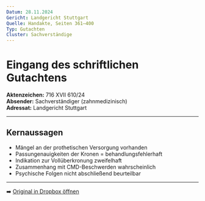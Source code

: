 ```yaml
---
Datum: 28.11.2024
Gericht: Landgericht Stuttgart
Quelle: Handakte, Seiten 361–400
Typ: Gutachten
Cluster: Sachverständige
---
```


# Eingang des schriftlichen Gutachtens

**Aktenzeichen:** 716 XVII 610/24  
**Absender:** Sachverständiger (zahnmedizinisch)  
**Adressat:** Landgericht Stuttgart  

---

## Kernaussagen
- Mängel an der prothetischen Versorgung vorhanden  
- Passungenauigkeiten der Kronen = behandlungsfehlerhaft  
- Indikation zur Vollüberkronung zweifelhaft  
- Zusammenhang mit CMD-Beschwerden wahrscheinlich  
- Psychische Folgen nicht abschließend beurteilbar  

---

➡️ [Original in Dropbox öffnen](https://www.dropbox.com/scl/fi/obaal6mb9o7g0utrnatl8/20250801_Handakte-nur-gerichtlich.pdf?dl=0)
